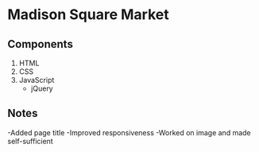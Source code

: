 # Madison Square Market

## Components

1. HTML
2. CSS
3. JavaScript
   - jQuery

## Notes

-Added page title
-Improved responsiveness
-Worked on image and made self-sufficient

